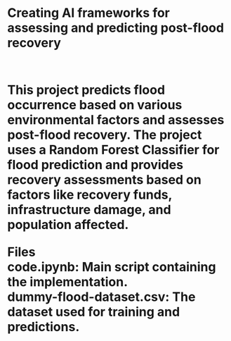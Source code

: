 
<h1><b>Creating AI frameworks for assessing and predicting post-flood recovery</b><h1/><br/>
This project predicts flood occurrence based on various environmental factors and assesses post-flood recovery. The project uses a Random Forest Classifier for flood prediction and provides recovery assessments based on factors like recovery funds, infrastructure damage, and population affected.


**Files**<br/>
**code.ipynb**: Main script containing the implementation.<br/>
**dummy-flood-dataset.csv:** The dataset used for training and predictions.
